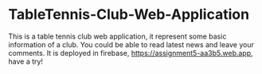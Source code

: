 # TableTennis-Club-Web-Application
This is a table tennis club web application, it represent some basic information of a club. 
You could be able to read latest news and leave your comments. 
It is deployed in firebase, https://assignment5-aa3b5.web.app, have a try!
